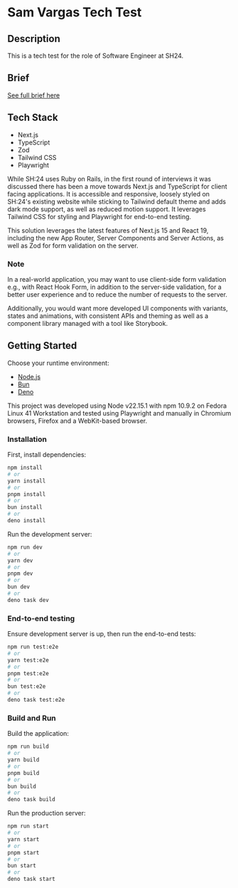 # Sam Vargas Tech Test

## Description

This is a tech test for the role of Software Engineer at SH24.

## Brief

[See full brief here](https://sh24.notion.site/SH-24-Software-Engineer-Tech-Test-8923d2183d5d413c95d77cd7eb823c29)

## Tech Stack

- Next.js
- TypeScript
- Zod
- Tailwind CSS
- Playwright

While SH:24 uses Ruby on Rails, in the first round of interviews it was discussed there has been a move towards Next.js and TypeScript for client facing applications. It is accessible and responsive, loosely styled on SH:24's existing website while sticking to Tailwind default theme and adds dark mode support, as well as reduced motion support. It leverages Tailwind CSS for styling and Playwright for end-to-end testing.

This solution leverages the latest features of Next.js 15 and React 19, including the new App Router, Server Components and Server Actions, as well as Zod for form validation on the server.

### Note

In a real-world application, you may want to use client-side form validation e.g., with React Hook Form, in addition to the server-side validation, for a better user experience and to reduce the number of requests to the server.

Additionally, you would want more developed UI components with variants, states and animations, with consistent APIs and theming as well as a component library managed with a tool like Storybook.


## Getting Started

Choose your runtime environment:

- [Node.js](https://nodejs.org/en/download/)
- [Bun](https://bun.sh/)
- [Deno](https://deno.com/)

This project was developed using Node v22.15.1 with npm 10.9.2 on Fedora Linux 41 Workstation and tested using Playwright and manually in Chromium browsers, Firefox and a WebKit-based browser.

### Installation

First, install dependencies:

```bash
npm install
# or
yarn install
# or
pnpm install
# or
bun install
# or
deno install
```

Run the development server:

```bash
npm run dev
# or
yarn dev
# or
pnpm dev
# or
bun dev
# or
deno task dev
```

### End-to-end testing

Ensure development server is up, then run the end-to-end tests:

```bash
npm run test:e2e
# or
yarn test:e2e
# or
pnpm test:e2e
# or
bun test:e2e
# or
deno task test:e2e
```

### Build and Run

Build the application:

```bash
npm run build
# or
yarn build
# or
pnpm build
# or
bun build
# or
deno task build
```

Run the production server:

```bash
npm run start
# or
yarn start
# or
pnpm start
# or
bun start
# or
deno task start
```
